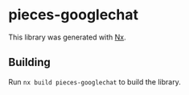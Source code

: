 # pieces-googlechat

This library was generated with [Nx](https://nx.dev).

## Building

Run `nx build pieces-googlechat` to build the library.
